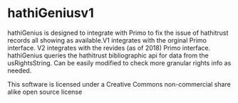 # hathiGeniusv1
hathiGenius is designed to integrate with Primo to fix the issue of hathitrust records all showing as available.V1 integrates with the orginal Primo interface. V2 integrates with the revides (as of 2018) Primo interface. hathiGenius queries the hathitrust bibliographic api for data from the usRightsString. Can be easily modified to check more granular rights info as needed.

This software is licensed under a Creative Commons non-commercial share alike open source license
